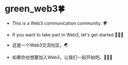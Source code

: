 # green_web3🍀
- This is a Web3 communication community. 🌍
- If you want to take part in Web3, let's get started.🚗💨💨

- 这是一个Web3交流社区。🌏
- 如果你也想要加入Web3，让我们一起开始吧。🚗💨💨

